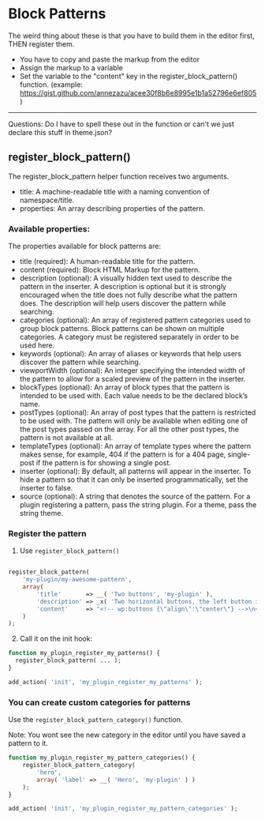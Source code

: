 # Block Patterns

The weird thing about these is that you have to build them in the editor first, THEN register them.

* You have to copy and paste the markup from the editor
* Assign the markup to a variable
* Set the variable to the "content" key in the register_block_pattern() function.
  (example: https://gist.github.com/annezazu/acee30f8b6e8995e1b1a52796e6ef805)

--------

Questions: Do I have to spell these out in the function or can't we just declare this stuff in theme.json?

## register_block_pattern()

The register_block_pattern helper function receives two arguments.

* title: A machine-readable title with a naming convention of namespace/title.
* properties: An array describing properties of the pattern.

### Available properties:

The properties available for block patterns are:

* title (required): A human-readable title for the pattern.
* content (required): Block HTML Markup for the pattern.
* description (optional): A visually hidden text used to describe the pattern in the inserter. A description is optional but it is strongly encouraged when the title does not fully describe what the pattern does. The description will help users discover the pattern while searching.
* categories (optional): An array of registered pattern categories used to group block patterns. Block patterns can be shown on multiple categories. A category must be registered separately in order to be used here.
* keywords (optional): An array of aliases or keywords that help users discover the pattern while searching.
* viewportWidth (optional): An integer specifying the intended width of the pattern to allow for a scaled preview of the pattern in the inserter.
* blockTypes (optional): An array of block types that the pattern is intended to be used with. Each value needs to be the declared block’s name.
* postTypes (optional): An array of post types that the pattern is restricted to be used with. The pattern will only be available when editing one of the post types passed on the array. For all the other post types, the pattern is not available at all.
* templateTypes (optional): An array of template types where the pattern makes sense, for example, 404 if the pattern is for a 404 page, single-post if the pattern is for showing a single post.
* inserter (optional): By default, all patterns will appear in the inserter. To hide a pattern so that it can only be inserted programmatically, set the inserter to false.
* source (optional): A string that denotes the source of the pattern. For a plugin registering a pattern, pass the string plugin. For a theme, pass the string theme.

### Register the pattern
1. Use `register_block_pattern()`
```php

register_block_pattern(
    'my-plugin/my-awesome-pattern',
    array(
        'title'       => __( 'Two buttons', 'my-plugin' ),
        'description' => _x( 'Two horizontal buttons, the left button is filled in, and the right button is outlined.', 'Block pattern description', 'my-plugin' ),
        'content'     => "<!-- wp:buttons {\"align\":\"center\"} -->\n<div class=\"wp-block-buttons aligncenter\"><!-- wp:button {\"backgroundColor\":\"very-dark-gray\",\"borderRadius\":0} -->\n<div class=\"wp-block-button\"><a class=\"wp-block-button__link has-background has-very-dark-gray-background-color no-border-radius\">" . esc_html__( 'Button One', 'my-plugin' ) . "</a></div>\n<!-- /wp:button -->\n\n<!-- wp:button {\"textColor\":\"very-dark-gray\",\"borderRadius\":0,\"className\":\"is-style-outline\"} -->\n<div class=\"wp-block-button is-style-outline\"><a class=\"wp-block-button__link has-text-color has-very-dark-gray-color no-border-radius\">" . esc_html__( 'Button Two', 'my-plugin' ) . "</a></div>\n<!-- /wp:button --></div>\n<!-- /wp:buttons -->",
    )
);
```

2. Call it on the init hook:

```php
function my_plugin_register_my_patterns() {
  register_block_pattern( ... );
}

add_action( 'init', 'my_plugin_register_my_patterns' );

```

### You can create custom categories for patterns

Use the `register_block_pattern_category()` function.

Note: You wont see the new category in the editor until you have saved a pattern to it.
```php
function my_plugin_register_my_pattern_categories() {
    register_block_pattern_category(
        'hero',
        array( 'label' => __( 'Hero', 'my-plugin' ) )
    );
}

add_action( 'init', 'my_plugin_register_my_pattern_categories' );
```

